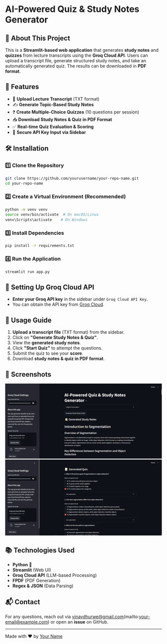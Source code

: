 # AI-Powered Quiz & Study Notes Generator

## 📌 About This Project
This is a **Streamlit-based web application** that generates **study notes** and **quizzes** from lecture transcripts using the **Groq Cloud API**. Users can upload a transcript file, generate structured study notes, and take an automatically generated quiz. The results can be downloaded in **PDF format**.

## 🚀 Features
- 📄 **Upload Lecture Transcript** (TXT format)
- ✍️ **Generate Topic-Based Study Notes**
- ❓ **Create Multiple-Choice Quizzes** (10 questions per session)
- 📥 **Download Study Notes & Quiz in PDF Format**
- ✅ **Real-time Quiz Evaluation & Scoring**
- 🔐 **Secure API Key Input via Sidebar**

## 🛠️ Installation

### 1️⃣ Clone the Repository
```bash
git clone https://github.com/yourusername/your-repo-name.git
cd your-repo-name
```

### 2️⃣ Create a Virtual Environment (Recommended)
```bash
python -m venv venv
source venv/bin/activate  # On macOS/Linux
venv\Scripts\activate    # On Windows
```

### 3️⃣ Install Dependencies
```bash
pip install -r requirements.txt
```

### 4️⃣ Run the Application
```bash
streamlit run app.py
```

## 🔑 Setting Up Groq Cloud API
- **Enter your Groq API key** in the sidebar under `Groq Cloud API Key`.
- You can obtain the API key from [Groq Cloud](https://groq.com).

## 🎯 Usage Guide
1. **Upload a transcript file** (TXT format) from the sidebar.
2. Click on **"Generate Study Notes & Quiz"**.
3. View the **generated study notes**.
4. Click **"Start Quiz"** to attempt the questions.
5. Submit the quiz to see your **score**.
6. Download **study notes & quiz in PDF format**.

## 📸 Screenshots
![Study Notes Screenshot](study_notes.png)
![Quiz Screenshot](quiz.png)

## 📚 Technologies Used
- **Python** 🐍
- **Streamlit** (Web UI)
- **Groq Cloud API** (LLM-based Processing)
- **FPDF** (PDF Generation)
- **Regex & JSON** (Data Parsing)

## 📬 Contact
For any questions, reach out via vinaydhurwe@gmail.com(mailto:your-email@example.com) or open an **issue** on GitHub.

---
Made with ❤️ by [Your Name](https://github.com/yourusername)

